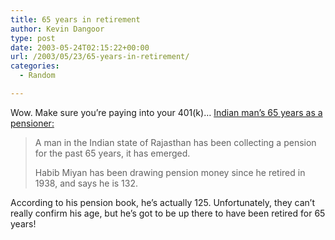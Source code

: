 ```yaml
---
title: 65 years in retirement
author: Kevin Dangoor
type: post
date: 2003-05-24T02:15:22+00:00
url: /2003/05/23/65-years-in-retirement/
categories:
  - Random

---
```

Wow. Make sure you&#8217;re paying into your 401(k)&#8230; [Indian man&#8217;s 65 years as a pensioner:][1]

> A man in the Indian state of Rajasthan has been collecting a pension for the past 65 years, it has emerged.
> 
> Habib Miyan has been drawing pension money since he retired in 1938, and says he is 132. 

According to his pension book, he&#8217;s actually 125. Unfortunately, they can&#8217;t really confirm his age, but he&#8217;s got to be up there to have been retired for 65 years!

 [1]: http://news.bbc.co.uk/1/hi/world/south_asia/3050017.stm "BBC NEWS | World | South Asia | Indian man's 65 years as OAP"